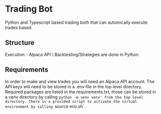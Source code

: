 # Trading Bot

Python and Typescript based trading both that can automically execute trades based.

## Structure

Execution - Alpaca API \\
Backtesting/Strategies are done in Python

## Requirements

In order to make and view trades you will need an Alpaca API account. The API keys will need to be stored in a .env file in the top level directory.<br> Required packages are listed in the requirements.txt, those can be stored in a venv directory by calling `python -m venv venv' from the top level directory. There is a provided script to activate the virtual environment by calling `source env.sh`. <br>
